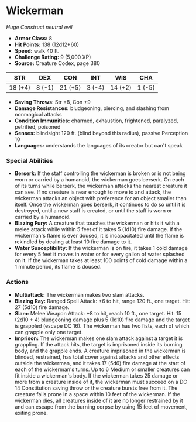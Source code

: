 # Wickerman

*Huge* *Construct* *neutral evil*

- **Armor Class:** 8
- **Hit Points:** 138 (12d12+60)
- **Speed:** walk 40 ft.
- **Challenge Rating:** 9 (5,000 XP)
- **Source:** Creature Codex, page 380

| STR | DEX | CON | INT | WIS | CHA |
| --- | --- | --- | --- | --- | --- |
| 18 (+4) | 8 (-1) | 21 (+5) | 3 (-4) | 14 (+2) | 1 (-5) |

- **Saving Throws**: Str +8, Con +9
- **Damage Resistances:** bludgeoning, piercing, and slashing from nonmagical attacks
- **Condition Immunities:** charmed, exhaustion, frightened, paralyzed, petrified, poisoned
- **Senses:** blindsight 120 ft. (blind beyond this radius), passive Perception 10
- **Languages:** understands the languages of its creator but can't speak

### Special Abilities

- **Berserk:** If the staff controlling the wickerman is broken or is not being worn or carried by a humanoid, the wickerman goes berserk. On each of its turns while berserk, the wickerman attacks the nearest creature it can see. If no creature is near enough to move to and attack, the wickerman attacks an object with preference for an object smaller than itself. Once the wickerman goes berserk, it continues to do so until it is destroyed, until a new staff is created, or until the staff is worn or carried by a humanoid.
- **Blazing Fury:** A creature that touches the wickerman or hits it with a melee attack while within 5 feet of it takes 5 (1d10) fire damage. If the wickerman's flame is ever doused, it is incapacitated until the flame is rekindled by dealing at least 10 fire damage to it.
- **Water Susceptibility:** If the wickerman is on fire, it takes 1 cold damage for every 5 feet it moves in water or for every gallon of water splashed on it. If the wickerman takes at least 100 points of cold damage within a 1 minute period, its flame is doused.

### Actions

- **Multiattack:** The wickerman makes two slam attacks.
- **Blazing Ray:** Ranged Spell Attack: +6 to hit, range 120 ft., one target. Hit: 27 (5d10) fire damage.
- **Slam:** Melee Weapon Attack: +8 to hit, reach 10 ft., one target. Hit: 15 (2d10 + 4) bludgeoning damage plus 5 (1d10) fire damage and the target is grappled (escape DC 16). The wickerman has two fists, each of which can grapple only one target.
- **Imprison:** The wickerman makes one slam attack against a target it is grappling. If the attack hits, the target is imprisoned inside its burning body, and the grapple ends. A creature imprisoned in the wickerman is blinded, restrained, has total cover against attacks and other effects outside the wickerman, and it takes 17 (5d6) fire damage at the start of each of the wickerman's turns. Up to 6 Medium or smaller creatures can fit inside a wickerman's body. If the wickerman takes 25 damage or more from a creature inside of it, the wickerman must succeed on a DC 14 Constitution saving throw or the creature bursts free from it. The creature falls prone in a space within 10 feet of the wickerman. If the wickerman dies, all creatures inside of it are no longer restrained by it and can escape from the burning corpse by using 15 feet of movement, exiting prone.


